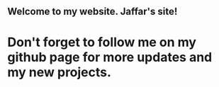 ## Welcome to my website. Jaffar's site!
# Don't forget to follow me on my github page for more updates and my new projects.
